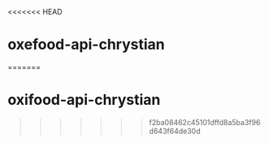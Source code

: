 <<<<<<< HEAD
# oxefood-api-chrystian
=======
# oxifood-api-chrystian
>>>>>>> f2ba08462c45101dffd8a5ba3f96d643f64de30d
